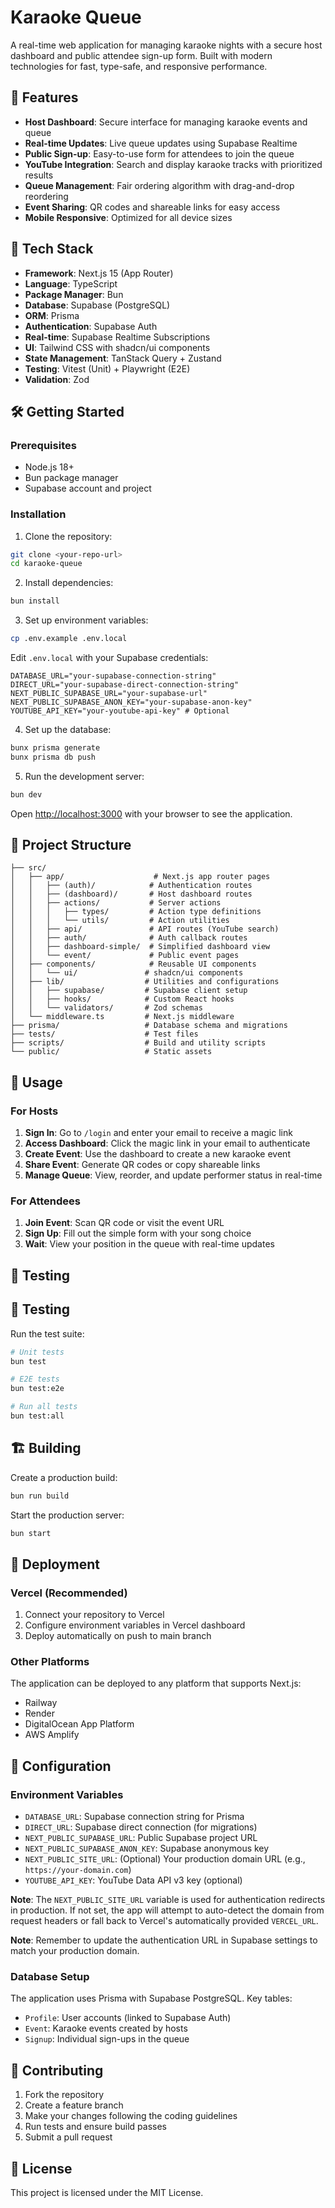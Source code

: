 # Karaoke Queue

A real-time web application for managing karaoke nights with a secure host dashboard and public attendee sign-up form. Built with modern technologies for fast, type-safe, and responsive performance.

## 🎤 Features

- **Host Dashboard**: Secure interface for managing karaoke events and queue
- **Real-time Updates**: Live queue updates using Supabase Realtime
- **Public Sign-up**: Easy-to-use form for attendees to join the queue
- **YouTube Integration**: Search and display karaoke tracks with prioritized results
- **Queue Management**: Fair ordering algorithm with drag-and-drop reordering
- **Event Sharing**: QR codes and shareable links for easy access
- **Mobile Responsive**: Optimized for all device sizes

## 🚀 Tech Stack

- **Framework**: Next.js 15 (App Router)
- **Language**: TypeScript
- **Package Manager**: Bun
- **Database**: Supabase (PostgreSQL)
- **ORM**: Prisma
- **Authentication**: Supabase Auth
- **Real-time**: Supabase Realtime Subscriptions
- **UI**: Tailwind CSS with shadcn/ui components
- **State Management**: TanStack Query + Zustand
- **Testing**: Vitest (Unit) + Playwright (E2E)
- **Validation**: Zod

## 🛠️ Getting Started

### Prerequisites

- Node.js 18+
- Bun package manager
- Supabase account and project

### Installation

1. Clone the repository:

```bash
git clone <your-repo-url>
cd karaoke-queue
```

2. Install dependencies:

```bash
bun install
```

3. Set up environment variables:

```bash
cp .env.example .env.local
```

Edit `.env.local` with your Supabase credentials:

```
DATABASE_URL="your-supabase-connection-string"
DIRECT_URL="your-supabase-direct-connection-string"
NEXT_PUBLIC_SUPABASE_URL="your-supabase-url"
NEXT_PUBLIC_SUPABASE_ANON_KEY="your-supabase-anon-key"
YOUTUBE_API_KEY="your-youtube-api-key" # Optional
```

4. Set up the database:

```bash
bunx prisma generate
bunx prisma db push
```

5. Run the development server:

```bash
bun dev
```

Open [http://localhost:3000](http://localhost:3000) with your browser to see the application.

## 📁 Project Structure

```
├── src/
│   ├── app/                    # Next.js app router pages
│   │   ├── (auth)/            # Authentication routes
│   │   ├── (dashboard)/       # Host dashboard routes
│   │   ├── actions/           # Server actions
│   │   │   ├── types/         # Action type definitions
│   │   │   └── utils/         # Action utilities
│   │   ├── api/               # API routes (YouTube search)
│   │   ├── auth/              # Auth callback routes
│   │   ├── dashboard-simple/  # Simplified dashboard view
│   │   └── event/             # Public event pages
│   ├── components/            # Reusable UI components
│   │   └── ui/               # shadcn/ui components
│   ├── lib/                  # Utilities and configurations
│   │   ├── supabase/         # Supabase client setup
│   │   ├── hooks/            # Custom React hooks
│   │   └── validators/       # Zod schemas
│   └── middleware.ts         # Next.js middleware
├── prisma/                   # Database schema and migrations
├── tests/                    # Test files
├── scripts/                  # Build and utility scripts
└── public/                   # Static assets
```

## 🎯 Usage

### For Hosts

1. **Sign In**: Go to `/login` and enter your email to receive a magic link
2. **Access Dashboard**: Click the magic link in your email to authenticate
3. **Create Event**: Use the dashboard to create a new karaoke event
4. **Share Event**: Generate QR codes or copy shareable links
5. **Manage Queue**: View, reorder, and update performer status in real-time

### For Attendees

1. **Join Event**: Scan QR code or visit the event URL
2. **Sign Up**: Fill out the simple form with your song choice
3. **Wait**: View your position in the queue with real-time updates

## 🧪 Testing

## 🧪 Testing

Run the test suite:

```bash
# Unit tests
bun test

# E2E tests
bun test:e2e

# Run all tests
bun test:all
```

## 🏗️ Building

Create a production build:

```bash
bun run build
```

Start the production server:

```bash
bun start
```

## 🚢 Deployment

### Vercel (Recommended)

1. Connect your repository to Vercel
2. Configure environment variables in Vercel dashboard
3. Deploy automatically on push to main branch

### Other Platforms

The application can be deployed to any platform that supports Next.js:

- Railway
- Render
- DigitalOcean App Platform
- AWS Amplify

## 🔧 Configuration

### Environment Variables

- `DATABASE_URL`: Supabase connection string for Prisma
- `DIRECT_URL`: Supabase direct connection (for migrations)
- `NEXT_PUBLIC_SUPABASE_URL`: Public Supabase project URL
- `NEXT_PUBLIC_SUPABASE_ANON_KEY`: Supabase anonymous key
- `NEXT_PUBLIC_SITE_URL`: (Optional) Your production domain URL (e.g., `https://your-domain.com`)
- `YOUTUBE_API_KEY`: YouTube Data API v3 key (optional)

**Note**: The `NEXT_PUBLIC_SITE_URL` variable is used for authentication redirects in production. If not set, the app will attempt to auto-detect the domain from request headers or fall back to Vercel's automatically provided `VERCEL_URL`.

**Note**: Remember to update the authentication URL in Supabase settings to match your production domain.

### Database Setup

The application uses Prisma with Supabase PostgreSQL. Key tables:

- `Profile`: User accounts (linked to Supabase Auth)
- `Event`: Karaoke events created by hosts
- `Signup`: Individual sign-ups in the queue

## 🤝 Contributing

1. Fork the repository
2. Create a feature branch
3. Make your changes following the coding guidelines
4. Run tests and ensure build passes
5. Submit a pull request

## 📝 License

This project is licensed under the MIT License.
